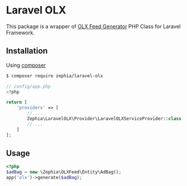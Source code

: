 # Laravel OLX

This package is a wrapper of [OLX Feed Generator](http://github.com/zephia/olx)
PHP Class for Laravel Framework.

## Installation

Using [composer](http://getcomposer.org)

```bash
$ composer require zephia/laravel-olx
```

```php
// config/app.php
<?php

return [
    'providers' => [
        // ...
        Zephia\LaravelOLX\Provider\LaravelOLXServiceProvider::class
        // ...
    ]
];

```

## Usage

```php
<?php
$adBag = new \Zephia\OLXFeed\Entity\AdBag();
app('olx')->generate($adBag);
```